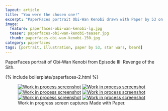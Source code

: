 ```yaml
---
layout: article
title: "You were the chosen one!"
excerpt: "PaperFaces portrait Obi-Wan Kenobi drawn with Paper by 53 on an iPad."
image: 
  feature: paperfaces-obi-wan-kenobi-lg.jpg
  teaser: paperfaces-obi-wan-kenobi-teaser.jpg
  thumb: paperfaces-obi-wan-kenobi-150.jpg
category: paperfaces
tags: [portrait, illustration, paper by 53, star wars, beard]
---
```


PaperFaces portrait of Obi-Wan Kenobi from Episode III: Revenge of the Sith.

{% include boilerplate/paperfaces-2.html %}

<figure class="third">
	<a href="{{ site.url }}/images/paperfaces-obi-wan-kenobi-process-1-lg.jpg"><img src="{{ site.url }}/images/paperfaces-obi-wan-kenobi-process-1-600.jpg" alt="Work in process screenshot"></a>
	<a href="{{ site.url }}/images/paperfaces-obi-wan-kenobi-process-2-lg.jpg"><img src="{{ site.url }}/images/paperfaces-obi-wan-kenobi-process-2-600.jpg" alt="Work in process screenshot"></a>
	<a href="{{ site.url }}/images/paperfaces-obi-wan-kenobi-process-3-lg.jpg"><img src="{{ site.url }}/images/paperfaces-obi-wan-kenobi-process-3-600.jpg" alt="Work in process screenshot"></a>
	<a href="{{ site.url }}/images/paperfaces-obi-wan-kenobi-process-4-lg.jpg"><img src="{{ site.url }}/images/paperfaces-obi-wan-kenobi-process-4-600.jpg" alt="Work in process screenshot"></a>
	<a href="{{ site.url }}/images/paperfaces-obi-wan-kenobi-process-5-lg.jpg"><img src="{{ site.url }}/images/paperfaces-obi-wan-kenobi-process-5-600.jpg" alt="Work in process screenshot"></a>
	<a href="{{ site.url }}/images/paperfaces-obi-wan-kenobi-process-6-lg.jpg"><img src="{{ site.url }}/images/paperfaces-obi-wan-kenobi-process-6-600.jpg" alt="Work in process screenshot"></a>
	<figcaption>Work in progress screen captures Made with Paper.</figcaption>
</figure>
